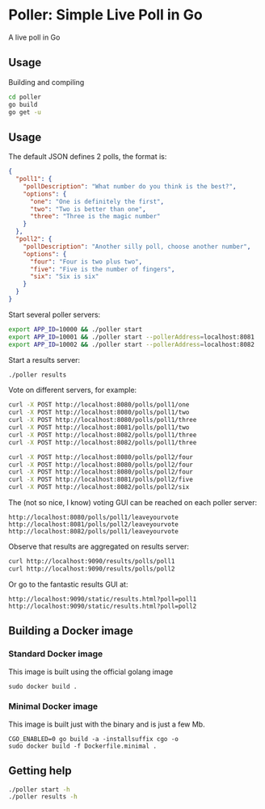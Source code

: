 # Poller: Simple Live Poll in Go

A live poll in Go

## Usage

Building and compiling

```bash
cd poller
go build
go get -u
```

## Usage

The default JSON defines 2 polls, the format is:

```json
{
  "poll1": {
    "pollDescription": "What number do you think is the best?",
    "options": {
      "one": "One is definitely the first",
      "two": "Two is better than one",
      "three": "Three is the magic number"
    }
  },
  "poll2": {
    "pollDescription": "Another silly poll, choose another number",
    "options": {
      "four": "Four is two plus two",
      "five": "Five is the number of fingers",
      "six": "Six is six"
    }
  }
}
```

Start several poller servers:

```bash
export APP_ID=10000 && ./poller start
export APP_ID=10001 && ./poller start --pollerAddress=localhost:8081
export APP_ID=10002 && ./poller start --pollerAddress=localhost:8082
```

Start a results server:

```bash
./poller results
```

Vote on different servers, for example:

```bash
curl -X POST http://localhost:8080/polls/poll1/one
curl -X POST http://localhost:8080/polls/poll1/two
curl -X POST http://localhost:8080/polls/poll1/three
curl -X POST http://localhost:8081/polls/poll1/two
curl -X POST http://localhost:8082/polls/poll1/three
curl -X POST http://localhost:8082/polls/poll1/three

curl -X POST http://localhost:8080/polls/poll2/four
curl -X POST http://localhost:8080/polls/poll2/four
curl -X POST http://localhost:8080/polls/poll2/four
curl -X POST http://localhost:8081/polls/poll2/five
curl -X POST http://localhost:8082/polls/poll2/six

```

The (not so nice, I know) voting GUI can be reached on each poller server:

```http request
http://localhost:8080/polls/poll1/leaveyourvote
http://localhost:8081/polls/poll2/leaveyourvote
http://localhost:8082/polls/poll1/leaveyourvote
```

Observe that results are aggregated on results server:

```bash
curl http://localhost:9090/results/polls/poll1
curl http://localhost:9090/results/polls/poll2
```

Or go to the fantastic results GUI at:

```http request
http://localhost:9090/static/results.html?poll=poll1
http://localhost:9090/static/results.html?poll=poll2
```

## Building a Docker image

### Standard Docker image

This image is built using the official golang image
```
sudo docker build .
```

### Minimal Docker image

This image is built just with the binary and is just a few Mb.
```
CGO_ENABLED=0 go build -a -installsuffix cgo -o
sudo docker build -f Dockerfile.minimal .
```

## Getting help

```bash
./poller start -h
./poller results -h
```

